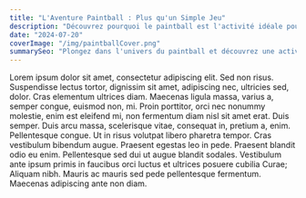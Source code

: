 ```yaml
---
title: "L'Aventure Paintball : Plus qu'un Simple Jeu"
description: "Découvrez pourquoi le paintball est l'activité idéale pour renforcer l'esprit d'équipe et vivre des sensations fortes en pleine nature."
date: "2024-07-20"
coverImage: "/img/paintballCover.png"
summarySeo: "Plongez dans l'univers du paintball et découvrez une activité de team building excitante. Idéal pour les groupes et les entreprises en quête d'adrénaline."
---
```


Lorem ipsum dolor sit amet, consectetur adipiscing elit. Sed non risus. Suspendisse lectus tortor, dignissim sit amet, adipiscing nec, ultricies sed, dolor. Cras elementum ultrices diam. Maecenas ligula massa, varius a, semper congue, euismod non, mi. Proin porttitor, orci nec nonummy molestie, enim est eleifend mi, non fermentum diam nisl sit amet erat. Duis semper. Duis arcu massa, scelerisque vitae, consequat in, pretium a, enim. Pellentesque congue. Ut in risus volutpat libero pharetra tempor. Cras vestibulum bibendum augue. Praesent egestas leo in pede. Praesent blandit odio eu enim. Pellentesque sed dui ut augue blandit sodales. Vestibulum ante ipsum primis in faucibus orci luctus et ultrices posuere cubilia Curae; Aliquam nibh. Mauris ac mauris sed pede pellentesque fermentum. Maecenas adipiscing ante non diam. 